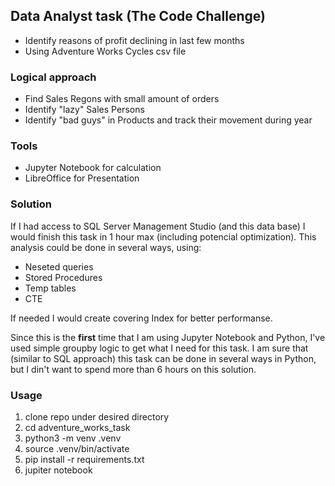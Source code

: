 ## Data Analyst task (The Code Challenge)

  - Identify reasons of profit declining in last few months
  - Using Adventure Works Cycles csv file

### Logical approach
  - Find Sales Regons with small amount of orders
  - Identify "lazy" Sales Persons
  - Identify "bad guys" in Products and track their movement during year 

### Tools
  - Jupyter Notebook for calculation
  - LibreOffice for Presentation

### Solution
If I had access to SQL Server Management Studio (and this data base) I would finish this task in 1 hour max (including potencial optimization).
This analysis could be done in several ways, using:
- Neseted queries
- Stored Procedures
- Temp tables
- CTE

If needed I would create covering Index for better performanse.
  
Since this is the **first** time that I am using Jupyter Notebook and Python, I've used simple groupby logic to get what I need for this task.
I am sure that (similar to SQL approach) this task can be done in several ways in Python, but I din't want to spend more than 6 hours on this solution.

### Usage
1. clone repo under desired directory
2. cd adventure_works_task
3. python3 -m venv .venv
4. source .venv/bin/activate
5. pip install -r requirements.txt
6. jupiter notebook 
